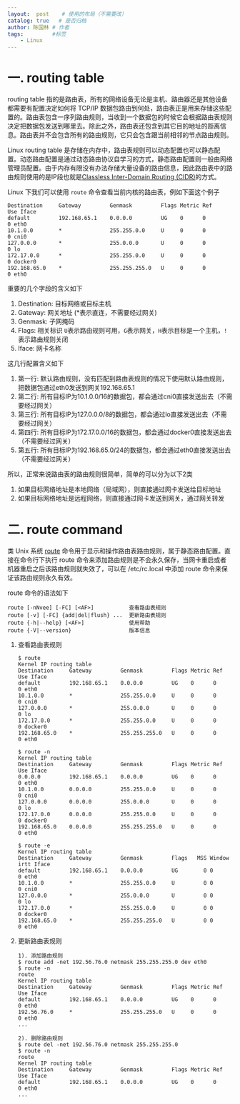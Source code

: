 ```yaml
---
layout:  post    # 使用的布局（不需要改）
catalog: true   # 是否归档
author: 陈国林 # 作者
tags:         #标签
    - Linux
---
```


# 一. routing table
routing table 指的是路由表，所有的网络设备无论是主机、路由器还是其他设备都需要有配置决定如何将 TCP/IP 数据包路由到何处，路由表正是用来存储这些配置的。路由表包含一序列路由规则，当收到一个数据包的时候它会根据路由表规则决定把数据包发送到哪里去。除此之外，路由表还包含到其它目的地址的距离信息。路由表并不会包含所有的路由规则，它只会包含跟当前相邻的节点路由规则。

Linux routing table 是存储在内存中，路由表规则可以动态配置也可以静态配置。动态路由配置是通过动态路由协议自学习的方式，静态路由配置则一般由网络管理员配置。由于内存有限没有办法存储大量设备的路由信息，因此路由表中的路由规则使用的是IP段也就是[Classless Inter-Domain Routing (CIDR)](https://en.wikipedia.org/wiki/Classless_Inter-Domain_Routing)的方式。

Linux 下我们可以使用 `route` 命令查看当前内核的路由表，例如下面这个例子

```
Destination     Gateway         Genmask         Flags Metric Ref    Use Iface
default         192.168.65.1    0.0.0.0         UG    0      0        0 eth0
10.1.0.0        *               255.255.0.0     U     0      0        0 cni0
127.0.0.0       *               255.0.0.0       U     0      0        0 lo
172.17.0.0      *               255.255.0.0     U     0      0        0 docker0
192.168.65.0    *               255.255.255.0   U     0      0        0 eth0
```

重要的几个字段的含义如下
1. Destination: 目标网络或目标主机
2. Gateway: 网关地址 (*表示直连，不需要经过网关)
3. Genmask: 子网掩码
4. Flags: 相关标识 `U`表示路由规则可用，`G`表示网关，`H`表示目标是一个主机，`!`表示路由规则关闭
5. Iface: 网卡名称

这几行配置含义如下
1. 第一行: 默认路由规则，没有匹配到路由表规则的情况下使用默认路由规则，把数据包通过eth0发送到网关192.168.65.1
2. 第二行: 所有目标IP为10.1.0.0/16的数据包，都会通过cni0直接发送出去（不需要经过网关）
3. 第三行: 所有目标IP为127.0.0.0/8的数据包，都会通过lo直接发送出去（不需要经过网关）
4. 第四行: 所有目标IP为172.17.0.0/16的数据包，都会通过docker0直接发送出去（不需要经过网关）
5. 第五行: 所有目标IP为192.168.65.0/24的数据包，都会通过eth0直接发送出去（不需要经过网关）

所以，正常来说路由表的路由规则很简单，简单的可以分为以下2类
1. 如果目标网络地址是本地网络（局域网），则直接通过网卡发送给目标地址
2. 如果目标网络地址是远程网络，则直接通过网卡发送到网关，通过网关转发

# 二. route command
类 Unix 系统 [route](https://en.wikipedia.org/wiki/Route_(command)) 命令用于显示和操作路由表路由规则，属于静态路由配置。直接在命令行下执行 route 命令来添加路由规则是不会永久保存，当网卡重启或者机器重启之后该路由规则就失效了，可以在 /etc/rc.local 中添加 route 命令来保证该路由规则永久有效。

route 命令的语法如下
```
route [-nNvee] [-FC] [<AF>]           查看路由表规则
route [-v] [-FC] {add|del|flush} ...  更新路由表规则
route {-h|--help} [<AF>]              使用帮助
route {-V|--version}                  版本信息
```

1. 查看路由表规则
   ```
   $ route
   Kernel IP routing table
   Destination     Gateway         Genmask         Flags Metric Ref    Use Iface
   default         192.168.65.1    0.0.0.0         UG    0      0        0 eth0
   10.1.0.0        *               255.255.0.0     U     0      0        0 cni0
   127.0.0.0       *               255.0.0.0       U     0      0        0 lo
   172.17.0.0      *               255.255.0.0     U     0      0        0 docker0
   192.168.65.0    *               255.255.255.0   U     0      0        0 eth0

   $ route -n
   Kernel IP routing table
   Destination     Gateway         Genmask         Flags Metric Ref    Use Iface
   0.0.0.0         192.168.65.1    0.0.0.0         UG    0      0        0 eth0
   10.1.0.0        0.0.0.0         255.255.0.0     U     0      0        0 cni0
   127.0.0.0       0.0.0.0         255.0.0.0       U     0      0        0 lo
   172.17.0.0      0.0.0.0         255.255.0.0     U     0      0        0 docker0
   192.168.65.0    0.0.0.0         255.255.255.0   U     0      0        0 eth0
   
   $ route -e
   Kernel IP routing table
   Destination     Gateway         Genmask         Flags   MSS Window  irtt Iface
   default         192.168.65.1    0.0.0.0         UG        0 0          0 eth0
   10.1.0.0        *               255.255.0.0     U         0 0          0 cni0
   127.0.0.0       *               255.0.0.0       U         0 0          0 lo
   172.17.0.0      *               255.255.0.0     U         0 0          0 docker0
   192.168.65.0    *               255.255.255.0   U         0 0          0 eth0
   ```

2. 更新路由表规则
   ```
   1). 添加路由规则
   $ route add -net 192.56.76.0 netmask 255.255.255.0 dev eth0
   $ route -n
   route
   Kernel IP routing table
   Destination     Gateway         Genmask         Flags Metric Ref    Use Iface
   default         192.168.65.1    0.0.0.0         UG    0      0        0 eth0
   192.56.76.0     *               255.255.255.0   U     0      0        0 eth0
   ...
   
   2). 删除路由规则
   $ route del -net 192.56.76.0 netmask 255.255.255.0
   $ route -n
   route
   Kernel IP routing table
   Destination     Gateway         Genmask         Flags Metric Ref    Use Iface
   default         192.168.65.1    0.0.0.0         UG    0      0        0 eth0
   ...
   ```



